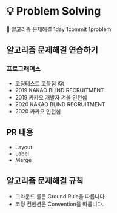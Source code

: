# 💡 Problem Solving
 알고리즘 문제해결 1day 1commit 1problem

## 알고리즘 문제해결 연습하기
### 프로그래머스
- 코딩테스트 고득점 Kit
- 2019 KAKAO BLIND RECRUITMENT
- 2019 카카오 개발자 겨울 인턴십
- 2020 KAKAO BLIND RECRUITMENT
- 2020 카카오 인턴십

## PR 내용
- Layout
- Label
- Merge

## 알고리즘 문제해결 규칙
- 그라운드 룰은 Ground Rule을 따릅니다.
- 코딩 컨벤션은 Convention을 따릅니다.
